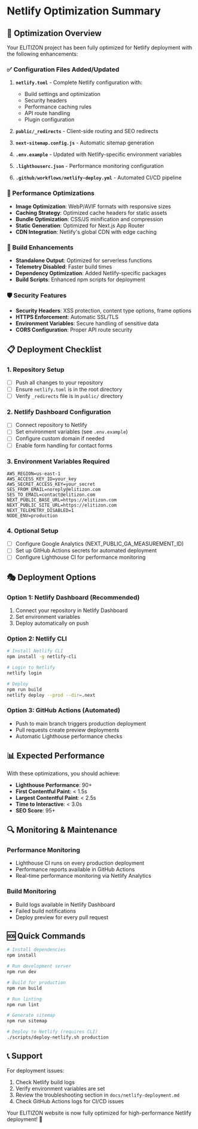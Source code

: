 # Netlify Optimization Summary

## 🎯 Optimization Overview

Your ELITIZON project has been fully optimized for Netlify deployment with the following enhancements:

### ✅ Configuration Files Added/Updated

1. **`netlify.toml`** - Complete Netlify configuration with:

   - Build settings and optimization
   - Security headers
   - Performance caching rules
   - API route handling
   - Plugin configuration

2. **`public/_redirects`** - Client-side routing and SEO redirects

3. **`next-sitemap.config.js`** - Automatic sitemap generation

4. **`.env.example`** - Updated with Netlify-specific environment variables

5. **`.lighthouserc.json`** - Performance monitoring configuration

6. **`.github/workflows/netlify-deploy.yml`** - Automated CI/CD pipeline

### 🚀 Performance Optimizations

- **Image Optimization**: WebP/AVIF formats with responsive sizes
- **Caching Strategy**: Optimized cache headers for static assets
- **Bundle Optimization**: CSS/JS minification and compression
- **Static Generation**: Optimized for Next.js App Router
- **CDN Integration**: Netlify's global CDN with edge caching

### 🔧 Build Enhancements

- **Standalone Output**: Optimized for serverless functions
- **Telemetry Disabled**: Faster build times
- **Dependency Optimization**: Added Netlify-specific packages
- **Build Scripts**: Enhanced npm scripts for deployment

### 🛡️ Security Features

- **Security Headers**: XSS protection, content type options, frame options
- **HTTPS Enforcement**: Automatic SSL/TLS
- **Environment Variables**: Secure handling of sensitive data
- **CORS Configuration**: Proper API route security

## 📋 Deployment Checklist

### 1. Repository Setup

- [ ] Push all changes to your repository
- [ ] Ensure `netlify.toml` is in the root directory
- [ ] Verify `_redirects` file is in `public/` directory

### 2. Netlify Dashboard Configuration

- [ ] Connect repository to Netlify
- [ ] Set environment variables (see `.env.example`)
- [ ] Configure custom domain if needed
- [ ] Enable form handling for contact forms

### 3. Environment Variables Required

```
AWS_REGION=us-east-1
AWS_ACCESS_KEY_ID=your_key
AWS_SECRET_ACCESS_KEY=your_secret
SES_FROM_EMAIL=noreply@elitizon.com
SES_TO_EMAIL=contact@elitizon.com
NEXT_PUBLIC_BASE_URL=https://elitizon.com
NEXT_PUBLIC_SITE_URL=https://elitizon.com
NEXT_TELEMETRY_DISABLED=1
NODE_ENV=production
```

### 4. Optional Setup

- [ ] Configure Google Analytics (NEXT_PUBLIC_GA_MEASUREMENT_ID)
- [ ] Set up GitHub Actions secrets for automated deployment
- [ ] Configure Lighthouse CI for performance monitoring

## 🎭 Deployment Options

### Option 1: Netlify Dashboard (Recommended)

1. Connect your repository in Netlify Dashboard
2. Set environment variables
3. Deploy automatically on push

### Option 2: Netlify CLI

```bash
# Install Netlify CLI
npm install -g netlify-cli

# Login to Netlify
netlify login

# Deploy
npm run build
netlify deploy --prod --dir=.next
```

### Option 3: GitHub Actions (Automated)

- Push to main branch triggers production deployment
- Pull requests create preview deployments
- Automatic Lighthouse performance checks

## 📊 Expected Performance

With these optimizations, you should achieve:

- **Lighthouse Performance**: 90+
- **First Contentful Paint**: < 1.5s
- **Largest Contentful Paint**: < 2.5s
- **Time to Interactive**: < 3.0s
- **SEO Score**: 95+

## 🔍 Monitoring & Maintenance

### Performance Monitoring

- Lighthouse CI runs on every production deployment
- Performance reports available in GitHub Actions
- Real-time performance monitoring via Netlify Analytics

### Build Monitoring

- Build logs available in Netlify Dashboard
- Failed build notifications
- Deploy preview for every pull request

## 🆘 Quick Commands

```bash
# Install dependencies
npm install

# Run development server
npm run dev

# Build for production
npm run build

# Run linting
npm run lint

# Generate sitemap
npm run sitemap

# Deploy to Netlify (requires CLI)
./scripts/deploy-netlify.sh production
```

## 📞 Support

For deployment issues:

1. Check Netlify build logs
2. Verify environment variables are set
3. Review the troubleshooting section in `docs/netlify-deployment.md`
4. Check GitHub Actions logs for CI/CD issues

Your ELITIZON website is now fully optimized for high-performance Netlify deployment! 🚀
